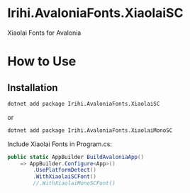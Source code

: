 # Irihi.AvaloniaFonts.XiaolaiSC

Xiaolai Fonts for Avalonia

# How to Use

## Installation

```bash
dotnet add package Irihi.AvaloniaFonts.XiaolaiSC
```

or

```bash
dotnet add package Irihi.AvaloniaFonts.XiaolaiMonoSC
```

Include Xiaolai Fonts in Program.cs:

```csharp
public static AppBuilder BuildAvaloniaApp()
    => AppBuilder.Configure<App>()
        .UsePlatformDetect()
        .WithXiaolaiSCFont()
        //.WithXiaolaiMonoSCFont()
```